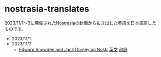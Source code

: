 # nostrasia-translates

2023/11/1〜3に開催された[Nostrasia](https://www.youtube.com/@nostrasia/videos)の動画から抜き出した英語を日本語訳したものです。

- 2023/11/1
- 2023/11/2
  - [Edward Snowden and Jack Dorsey on Nostr](https://www.youtube.com/watch?v=Ybe09ImCnvk) [英文](https://github.com/nostr-jp/nostrasia-translates/blob/main/20231102-Edward%20Snowden%20and%20Jack%20Dorsey%20on%20Nostr%20-%20YouTube%20-%20English.txt) [和訳](https://github.com/nostr-jp/nostrasia-translates/blob/main/20231102-Edward%20Snowden%20and%20Jack%20Dorsey%20on%20Nostr%20-%20YouTube%20-%20Japanese.txt)
